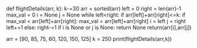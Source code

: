 def flightDetails(arr, k):
    k-=30
    arr = sorted(arr)
    left = 0
    right = len(arr)-1
    max_val = 0
    i = None
    j = None
    while left<right:
        if arr[left]+arr[right]<=k:
            if max_val < arr[left]+arr[right]:
                max_val = arr[left]+arr[right]
                i = left
                j = right
            left+=1
        else:
            right-=1
    if i is None or j is None:
        return None
    return(arr[i],arr[j])

arr = [90, 85, 75, 60, 120, 150, 125]
k = 250
print(flightDetails(arr,k))
